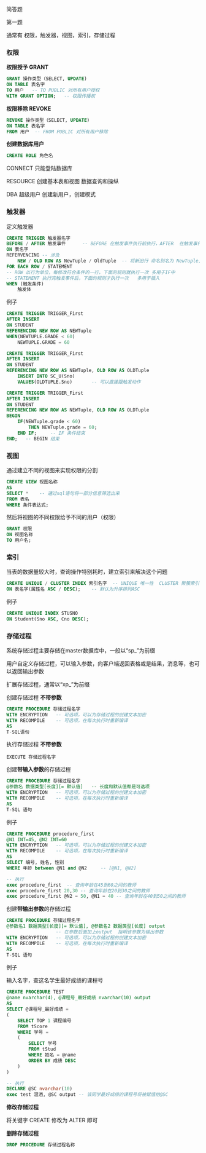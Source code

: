 

简答题

第一题

通常有 权限，触发器，视图，索引，存储过程

### **权限**

**权限授予 GRANT**

```sql
GRANT 操作类型（SELECT, UPDATE)
ON TABLE 表名字
TO 用户   -- TO PUBLIC 对所有用户授权
WITH GRANT OPTION;   -- 权限传播权
```

**权限移除  REVOKE**

```sql
REVOKE 操作类型（SELECT, UPDATE)
ON TABLE 表名字
FROM 用户  -- FROM PUBLIC 对所有用户移除
```



**创建数据库用户**

```sql
CREATE ROLE 角色名
```

CONNECT  只能登陆数据库

RESOURCE 创建基本表和视图  数据查询和操纵

DBA 超级用户      创建新用户，创建模式



### **触发器**

定义触发器

```sql
CREATE TRIGGER 触发器名字
BEFORE / AFTER 触发事件      -- BEFORE 在触发事件执行前执行，AFTER  在触发事件执行后执行,   触发事件：INSECT DELECT UPDATE ,UPDATE OF 属性列
ON 表名字
REFERVENCING -- 涉及
	NEW / OLD ROW AS NewTuple / OldTuple  -- 将新旧行 命名别名为 NewTuple,OldTuple 引用新旧行的属性就可以为 NewTuple.属性名  OldTuple.属性名
FOR EACH ROW / STATEMENT     
-- ROW 以行为单位，每修改符合条件的一行，下面的规则就执行一次 多用于IF中  
-- STATEMENT 执行完触发事件后，下面的规则才执行一次   多用于插入
WHEN (触发条件)
	触发体
```

例子

```SQL
CREATE TRIGGER TRIGGER_First
AFTER INSERT 
ON STUDENT
REFERENCING NEW ROW AS NEWTuple
WHEN(NEWTUPLE.GRADE < 60)
	NEWTUPLE.GRADE = 60
```

```sql
CREATE TRIGGER TRIGGER_First
AFTER INSERT 
ON STUDENT
REFERENCING NEW ROW AS NEWTuple, OLD ROW AS OLDTuple
	INSERT INTO SC_U(Sno)
	VALUES(OLDTUPLE.Sno)       -- 可以直接跟触发动作
```

```SQL
CREATE TRIGGER TRIGGER_First
AFTER INSERT 
ON STUDENT
REFERENCING NEW ROW AS NEWTuple, OLD ROW AS OLDTuple
BEGIN
	IF(NEWTuple.grade < 60)
		THEN NEWTuple.grade = 60;
	END IF;     -- IF 条件结束
END;   -- BEGIN 结束
```



### **视图**

通过建立不同的视图来实现权限的分割

```sql
CREATE VIEW 视图名称
AS    
SELECT *    -- 通过sql语句将一部分信息筛选出来
FROM 表名
WHERE 条件表达式;
```

然后将视图的不同权限给予不同的用户（权限）

```sql
GRANT 权限
ON 视图名称
TO 用户名;
```



### **索引**

当表的数据量较大时，查询操作特别耗时，建立索引来解决这个问题

```sql
CREATE UNIQUE / CLUSTER INDEX 索引名字  -- UNIQUE 唯一性  CLUSTER 聚簇索引
ON 表名字(属性名 ASC / DESC);    -- 默认为升序排列ASC
```

例子

```SQL
CREATE UNIQUE INDEX STUSNO
ON Student(Sno ASC, Cno DESC);
```



### 存储过程

系统存储过程主要存储在master数据库中，一般以“sp_”为前缀

用户自定义存储过程，可以输入参数，向客户端返回表格或是结果，消息等，也可以返回输出参数

扩展存储过程，通常以“xp_”为前缀

创建存储过程   **不带参数**

```sql
CREATE PROCEDURE 存储过程名字
WITH ENCRYPTION   -- 可选项，可以为存储过程的创建文本加密
WITH RECOMPILE    -- 可选项，在每次执行时重新编译
AS
T-SQL语句
```

执行存储过程  **不带参数**

```
EXECUTE 存储过程名字
```



创建**带输入参数**的存储过程

```sql
CREATE PROCEDURE 存储过程名字
@参数名 数据类型[长度][= 默认值]   -- 长度和默认值都是可选项
WITH ENCRYPTION   -- 可选项，可以为存储过程的创建文本加密
WITH RECOMPILE    -- 可选项，在每次执行时重新编译
AS
T-SQL 语句
```

例子

```SQL
CREATE PROCEDURE procedure_first
@N1 INT=45, @N2 INT=60
WITH ENCRYPTION   -- 可选项，可以为存储过程的创建文本加密
WITH RECOMPILE    -- 可选项，在每次执行时重新编译
AS
SELECT 编号, 姓名, 性别
WHERE 年龄 between @N1 and @N2     -- [@N1, @N2]

-- 执行
exec procedure_first  -- 查询年龄在45到60之间的教师
exec procedure_first 20,30 -- 查询年龄在20到30之间的教师
exec procedure_first @N2 = 50, @N1 = 40 -- 查询年龄在40到50之间的教师
```



创建**带输出参数**的存储过程

```sql
CREATE PROCEDURE 存储过程名字
@参数名1 数据类型[长度][= 默认值], @参数名2 数据类型[长度] output
				  -- 在参数后面加上output  指明该参数为输出参数
WITH ENCRYPTION   -- 可选项，可以为存储过程的创建文本加密
WITH RECOMPILE    -- 可选项，在每次执行时重新编译
AS
T-SQL 语句
```

例子

输入名字，查这名学生最好成绩的课程号

```SQL
CREATE PROCEDURE TEST
@name nvarchar(4), @课程号_最好成绩 nvarchar(10) output
AS
SELECT @课程号_最好成绩 = 
(
	SELECT TOP 1 课程编号 
	FROM tScore
	WHERE 学号 = 
	(
		SELECT 学号
		FROM tStud 
		WHERE 姓名 = @name
		ORDER BY 成绩 DESC
	)
)

-- 执行
DECLARE @SC nvarchar(10)
exec test 温酒, @SC output -- 该同学最好成绩的课程号将被赋值给@SC
```



**修改存储过程**

将关键字 CREATE 修改为 ALTER 即可



**删除存储过程**

```sql
DROP PROCEDURE 存储过程名称
```


